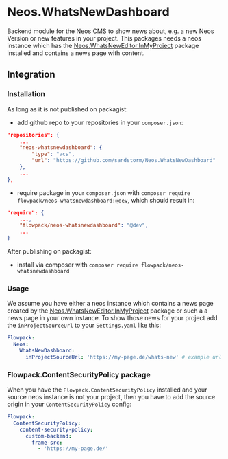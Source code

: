 # Neos.WhatsNewDashboard
Backend module for the Neos CMS to show news about, e.g. a new Neos Version or new features in your project. 
This packages needs a neos instance which has the [Neos.WhatsNewEditor.InMyProject](https://github.com/sandstorm/Neos.WhatsNewEditor.InMyProject) package installed and contains a news page with content. 

## Integration

### Installation

As long as it is not published on packagist:
* add github repo to your repositories in your `composer.json`:
```json
"repositories": {
    ...
    "neos-whatsnewdashboard": {
        "type": "vcs",
        "url": "https://github.com/sandstorm/Neos.WhatsNewDashboard"
    },
    ...
},
```
* require package in your `composer.json` with `composer require flowpack/neos-whatsnewdashboard:@dev`, which should result in:
```json
"require": {
    ...,
    "flowpack/neos-whatsnewdashboard": "@dev",
    ...
}
```

After publishing on packagist:
* install via composer with `composer require flowpack/neos-whatsnewdashboard`

### Usage

We assume you have either a neos instance which contains a news page created by the [Neos.WhatsNewEditor.InMyProject](https://github.com/sandstorm/Neos.WhatsNewEditor.InMyProject) package or such a a news page in your own instance. To show those news for your project add the `inProjectSourceUrl` to your `Settings.yaml` like this:

```yaml
Flowpack:
  Neos:
    WhatsNewDashboard:
      inProjectSourceUrl: 'https://my-page.de/whats-new' # example url
```

### Flowpack.ContentSecurityPolicy package

When you have the `Flowpack.ContentSecurityPolicy` installed and your source neos instance is not your project, then you have to add the source origin in your `ContentSecurityPolicy` config:

```yaml
Flowpack:
  ContentSecurityPolicy:
    content-security-policy:
      custom-backend:
        frame-src:
          - 'https://my-page.de/'
```

